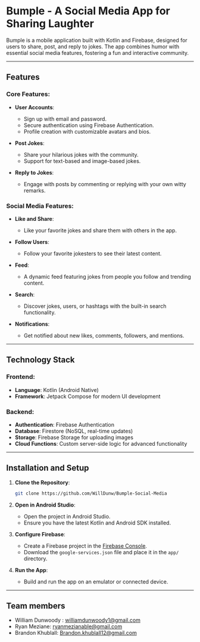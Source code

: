 # Bumple - A Social Media App for Sharing Laughter

Bumple is a mobile application built with Kotlin and Firebase, designed for users to share, post, and reply to jokes. The app combines humor with essential social media features, fostering a fun and interactive community.

---

## Features

### Core Features:

- **User Accounts**:

  - Sign up with email and password.
  - Secure authentication using Firebase Authentication.
  - Profile creation with customizable avatars and bios.

- **Post Jokes**:

  - Share your hilarious jokes with the community.
  - Support for text-based and image-based jokes.

- **Reply to Jokes**:

  - Engage with posts by commenting or replying with your own witty remarks.

### Social Media Features:

- **Like and Share**:

  - Like your favorite jokes and share them with others in the app.

- **Follow Users**:

  - Follow your favorite jokesters to see their latest content.

- **Feed**:

  - A dynamic feed featuring jokes from people you follow and trending content.

- **Search**:

  - Discover jokes, users, or hashtags with the built-in search functionality.

- **Notifications**:

  - Get notified about new likes, comments, followers, and mentions.

---

## Technology Stack

### Frontend:

- **Language**: Kotlin (Android Native)
- **Framework**: Jetpack Compose for modern UI development

### Backend:

- **Authentication**: Firebase Authentication
- **Database**: Firestore (NoSQL, real-time updates)
- **Storage**: Firebase Storage for uploading images
- **Cloud Functions**: Custom server-side logic for advanced functionality

---

## Installation and Setup

1. **Clone the Repository**:

   ```bash
   git clone https://github.com/WillDunw/Bumple-Social-Media
   ```

2. **Open in Android Studio**:

   - Open the project in Android Studio.
   - Ensure you have the latest Kotlin and Android SDK installed.

3. **Configure Firebase**:

   - Create a Firebase project in the [Firebase Console](https://console.firebase.google.com/).
   - Download the `google-services.json` file and place it in the `app/` directory.

4. **Run the App**:

   - Build and run the app on an emulator or connected device.

---

## Team members
- William Dunwoody : williamdunwoody1@gmail.com
- Ryan Meziane: ryanmezianable@gmail.com
- Brandon Khublall: Brandon.khublall12@gmail.com 

